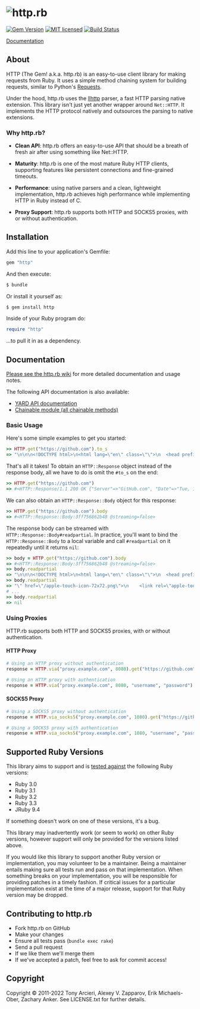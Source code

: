 # ![http.rb](https://raw.github.com/httprb/http.rb/main/logo.png)

[![Gem Version][gem-image]][gem-link]
[![MIT licensed][license-image]][license-link]
[![Build Status][build-image]][build-link]

[Documentation]

## About

HTTP (The Gem! a.k.a. http.rb) is an easy-to-use client library for making requests
from Ruby. It uses a simple method chaining system for building requests, similar to
Python's [Requests].

Under the hood, http.rb uses the [llhttp] parser, a fast HTTP parsing native extension.
This library isn't just yet another wrapper around `Net::HTTP`. It implements the HTTP
protocol natively and outsources the parsing to native extensions.

### Why http.rb?

- **Clean API**: http.rb offers an easy-to-use API that should be a
   breath of fresh air after using something like Net::HTTP.

- **Maturity**: http.rb is one of the most mature Ruby HTTP clients, supporting
   features like persistent connections and fine-grained timeouts.

- **Performance**: using native parsers and a clean, lightweight implementation,
   http.rb achieves high performance while implementing HTTP in Ruby instead of C.

- **Proxy Support**: http.rb supports both HTTP and SOCKS5 proxies, with or without
   authentication.


## Installation

Add this line to your application's Gemfile:
```ruby
gem "http"
```

And then execute:
```bash
$ bundle
```

Or install it yourself as:
```bash
$ gem install http
```

Inside of your Ruby program do:
```ruby
require "http"
```

...to pull it in as a dependency.


## Documentation

[Please see the http.rb wiki][documentation]
for more detailed documentation and usage notes.

The following API documentation is also available:

- [YARD API documentation](https://www.rubydoc.info/github/httprb/http)
- [Chainable module (all chainable methods)](https://www.rubydoc.info/github/httprb/http/HTTP/Chainable)


### Basic Usage

Here's some simple examples to get you started:

```ruby
>> HTTP.get("https://github.com").to_s
=> "\n\n\n<!DOCTYPE html>\n<html lang=\"en\" class=\"\">\n  <head prefix=\"o..."
```

That's all it takes! To obtain an `HTTP::Response` object instead of the response
body, all we have to do is omit the `#to_s` on the end:

```ruby
>> HTTP.get("https://github.com")
=> #<HTTP::Response/1.1 200 OK {"Server"=>"GitHub.com", "Date"=>"Tue, 10 May...>
```

We can also obtain an `HTTP::Response::Body` object for this response:

```ruby
>> HTTP.get("https://github.com").body
=> #<HTTP::Response::Body:3ff756862b48 @streaming=false>
```

The response body can be streamed with `HTTP::Response::Body#readpartial`.
In practice, you'll want to bind the `HTTP::Response::Body` to a local variable
and call `#readpartial` on it repeatedly until it returns `nil`:

```ruby
>> body = HTTP.get("https://github.com").body
=> #<HTTP::Response::Body:3ff756862b48 @streaming=false>
>> body.readpartial
=> "\n\n\n<!DOCTYPE html>\n<html lang=\"en\" class=\"\">\n  <head prefix=\"o..."
>> body.readpartial
=> "\" href=\"/apple-touch-icon-72x72.png\">\n    <link rel=\"apple-touch-ic..."
# ...
>> body.readpartial
=> nil
```

### Using Proxies

HTTP.rb supports both HTTP and SOCKS5 proxies, with or without authentication.

#### HTTP Proxy

```ruby
# Using an HTTP proxy without authentication
response = HTTP.via("proxy.example.com", 8080).get("https://github.com")

# Using an HTTP proxy with authentication
response = HTTP.via("proxy.example.com", 8080, "username", "password").get("https://github.com")
```

#### SOCKS5 Proxy

```ruby
# Using a SOCKS5 proxy without authentication
response = HTTP.via_socks5("proxy.example.com", 1080).get("https://github.com")

# Using a SOCKS5 proxy with authentication
response = HTTP.via_socks5("proxy.example.com", 1080, "username", "password").get("https://github.com")
```

## Supported Ruby Versions

This library aims to support and is [tested against][build-link]
the following Ruby  versions:

- Ruby 3.0
- Ruby 3.1
- Ruby 3.2
- Ruby 3.3
- JRuby 9.4

If something doesn't work on one of these versions, it's a bug.

This library may inadvertently work (or seem to work) on other Ruby versions,
however support will only be provided for the versions listed above.

If you would like this library to support another Ruby version or
implementation, you may volunteer to be a maintainer. Being a maintainer
entails making sure all tests run and pass on that implementation. When
something breaks on your implementation, you will be responsible for providing
patches in a timely fashion. If critical issues for a particular implementation
exist at the time of a major release, support for that Ruby version may be
dropped.


## Contributing to http.rb

- Fork http.rb on GitHub
- Make your changes
- Ensure all tests pass (`bundle exec rake`)
- Send a pull request
- If we like them we'll merge them
- If we've accepted a patch, feel free to ask for commit access!


## Copyright

Copyright © 2011-2022 Tony Arcieri, Alexey V. Zapparov, Erik Michaels-Ober, Zachary Anker.
See LICENSE.txt for further details.


[//]: # (badges)

[gem-image]: https://img.shields.io/gem/v/http?logo=ruby
[gem-link]: https://rubygems.org/gems/http
[license-image]: https://img.shields.io/badge/license-MIT-blue.svg
[license-link]: https://github.com/httprb/http/blob/main/LICENSE.txt
[build-image]: https://github.com/httprb/http/workflows/CI/badge.svg
[build-link]: https://github.com/httprb/http/actions/workflows/ci.yml

[//]: # (links)

[documentation]: https://github.com/httprb/http/wiki
[requests]: https://docs.python-requests.org/en/latest/
[llhttp]: https://llhttp.org/
